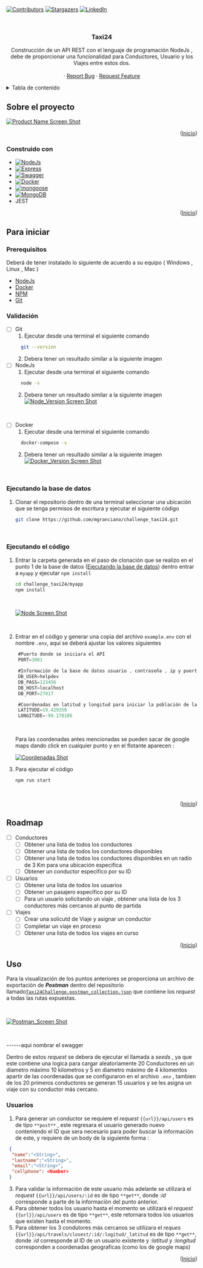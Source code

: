 <a name="inicio"></a>

[![Contributors][contributors-shield]][contributors-url]
[![Stargazers][stars-shield]][stars-url]
[![LinkedIn][linkedin-shield]][linkedin-url]


<!-- PROJECT LOGO -->
<br />
<div align="center">

<h3 align="center">Taxi24</h3>

  <p align="center">
    Construcción de un API REST con el lenguaje de programación NodeJs , debe de proporcionar una funcionalidad para Conductores, Usuario y los Viajes entre estos dos.
    <br />
    <br />
    ·
    <a href="https://github.com/mgranciano/challenge_taxi24/issues">Report Bug</a>
    ·
    <a href="https://github.com/mgranciano/challenge_taxi24/issues">Request Feature</a>
  </p>
</div>

<details>
  <summary>Tabla de contenido</summary>
  <ol>
    <li>
      <a href="#sobre-el-proyecto">Sobre el proyecto</a>
      <ul>
        <li><a href="#construido-con">Construido con</a></li>
      </ul>
    </li>
    <li>
      <a href="#para-inicar">Para iniciar</a>
      <ul>
         <li><a href="#prerequisitos">Prerequisitos</a></li>
         <li><a href="#validación">Validación</a></li>
         <li><a href="#ejecutando-la-base-de-datos">Ejecutando la base de datos</a></li>
         <li><a href="#ejecutando-el-código">Ejecutando el código</a></li>
      </ul>
    </li>
    <li><a href="#uso">Uso</a></li>
    <li><a href="#roadmap">Roadmap</a></li>
  </ol>
</details>



<!-- ABOUT THE PROJECT -->
## Sobre el proyecto

[![Product Name Screen Shot][product-screenshot]](https://github.com/mgranciano/challenge_taxi24)


<p align="right">(<a href="#inicio">Inicio</a>)</p>



### Construido con

* [![NodeJs][NodeJs]][NodeJs-url]
* [![Express][Express]][Express-url]
* [![Swagger][Swagger]][Swagger-url]
* [![Docker][Docker]][Docker-url]
* [![mongoose][mongoose]][mongoose-url]
* [![MongoDB][MongoDB]][MongoDB-url]
* JEST

<p align="right">(<a href="#inicio">Inicio</a>)</p>



<!-- GETTING STARTED -->
## Para iniciar

### Prerequisitos

Deberá de tener instalado lo siguiente de acuerdo a su equipo ( Windows , Linux , Mac )

* [NodeJs](https://nodejs.org/en/download)
* [Docker](https://www.docker.com/products/docker-desktop)
* [NPM](https://docs.npmjs.com/downloading-and-installing-node-js-and-npm)
* [Git](https://git-scm.com)

### Validación

- [ ] Git
  1. Ejecutar desde una terminal el siguiente comando   
   ```sh
     git --version
   ```  
  2. Debera tener un resultado similar a la siguiente imagen
- [ ] NodeJs
  1. Ejecutar desde una terminal el siguiente comando   
   ```sh
     node -v
   ```  
   2. Debera tener un resultado similar a la siguiente imagen
    [![Node_Version Screen Shot][node-version-screenshot]](https://github.com/mgranciano/challenge_taxi24)
<br />

- [ ] Docker
  1. Ejecutar desde una terminal el siguiente comando   
   ```sh
     docker-compose -v
   ```  
   2. Debera tener un resultado similar a la siguiente imagen
    [![Docker_Version Screen Shot][docker-version-screenshot]](https://github.com/mgranciano/challenge_taxi24)
    
<br />

### Ejecutando la base de datos

1. Clonar el repositorio dentro de una terminal seleccionar una ubicación que se tenga permisos de escritura y ejecutar el siguiente código
   ```sh
   git clone https://github.com/mgranciano/challenge_taxi24.git
   ```
   <br />
### Ejecutando el código

1. Entrar la carpeta generada en el paso de clonación que se realizo en el punto 1 de la base de datos (<a href="#ejecutando-la-base-de-datos">Ejecutando la base de datos</a>) dentro entrar a `myapp` y ejecutar `npm install`
   ```sh
   cd challenge_taxi24/myapp
   npm install
   ```
   <br />
   
   [![Node Screen Shot][node-screenshot]](https://github.com/mgranciano/challenge_taxi24)
   
   <br />
2. Entrar en el código y generar una copia del archivo `example.env` con el nombre  `.env`, aqui se deberá ajustar los valores siguientes
   <br />
   ```js
    #Puerto donde se iniciara el API
    PORT=3001

    #Información de la base de datos usuario , contraseña , ip y puerto de la base de datos que se configuro previamente
    DB_USER=helpdev
    DB_PASS=123456
    DB_HOST=localhost
    DB_PORT=27017

    #Coordenadas en latitud y longitud para iniciar la población de la base de datos , tome como referencia una ubicación al azar como las de google maps
    LATITUDE=19.429350
    LONGITUDE=-99.178106
   ```
   <br />
   
   Para las coordenadas antes mencionadas se pueden sacar de google maps dando click en cualquier punto y en el flotante aparecen :
   
   [![Coordenadas Shot][coordenadas-screenshot]](https://github.com/mgranciano/challenge_taxi24)
   
   
3. Para ejecutar el código  
   ```sh
   npm run start
   ```
<br />
<p align="right">(<a href="#inicio">Inicio</a>)</p>

<!-- ROADMAP -->
## Roadmap

- [ ] Conductores
    - [ ] Obtener una lista de todos los conductores
    - [ ] Obtener una lista de todos los conductores disponibles
    - [ ] Obtener una lista de todos los conductores disponibles en un radío de 3 Km para una ubicación especifica
    - [ ] Obtener un conductor especifico por su ID
- [ ] Usuarios
    - [ ] Obtener una lista de todos los usuarios
    - [ ] Obtener un pasajero especifico por su ID
    - [ ] Para un usuario solicitando un viaje , obtener una lista de los 3 conductores más cercanos al punto de partida
- [ ] Viajes
    - [ ] Crear una solicutd de Viaje y asignar un conductor
    - [ ] Completar un viaje en proceso
    - [ ] Obtener una lista de todos los viajes en curso

<p align="right">(<a href="#inicio">Inicio</a>)</p>



<!-- USAGE EXAMPLES -->
## Uso
Para la visualización de los puntos anteriores se proporciona un archivo de exportación de **_Postman_** dentro del repositorio llamado[`Taxi24Challenge.postman_collection.json`](https://github.com/mgranciano/challenge_taxi24/blob/master/postman/Taxi24Challenge.postman_collection.json) que contiene los _request_ a todas las rutas expuestas.

<br />

[![Postman_Screen Shot][postman-screenshot]](https://github.com/mgranciano/challenge_taxi24)

<br />

------aqui nombrar el swagger

Dentro de estos _request_ se debera de ejecutar el llamada a _seeds_ , ya que este contiene una logica para cargar aleatoriamente 20 Conductores en un diametro máximo 10 kilometros y 5 en diametro máximo de 4 kilomentos apartir de las coordenadas que se configuraron en el archivo `.env` , tambien de los 20 primeros conductores se generan 15 usuarios y se les asigna un viaje con su conductor más cercano.


### Usuarios

1. Para generar un conductor se requiere el _request_ `{{url}}/api/users` es de tipo `**post**` , este regresara el usuario generado nuevo conteniendo el ID que sera necesario para poder buscar la informaciòn de este, y requiere de un body de la siguiente forma :

  ```json
   {
    "name":"<String>",
    "lastname":"<String>",
    "email":"<String>",
    "cellphone": <Number>
   }
  ```
  
3. Para validar la informaciòn de este usuario más adelante se utilizará el _request_ `{{url}}/api/users/:id` es de tipo `**get**`, donde _:id_ corresponde a parte de la informaciòn del punto anterior.
4. Para obtener todos los usuario hasta el momento se utilizará el _request_ `{{url}}/api/users` es de tipo `**get**`, este retornara todos los usuarios que existen hasta el momento.
5. Para obtener los 3 condutores más cercanos se utilizara el _reques_ `{{url}}/api/travels/closest/:id/:logitud/_latitud` es de tipo `**get**`, donde _:id_ corresponde al ID de un usuario existente y _:latitud_ y _:longitud_ corresponden a coordenadas geograficas (como los de google maps) 

<p align="right">(<a href="#inicio">Inicio</a>)</p>

<!-- MARKDOWN LINKS & IMAGES -->
<!-- https://www.markdownguide.org/basic-syntax/#reference-style-links -->
[linkedin-shield]: https://img.shields.io/badge/-LinkedIn-black.svg?style=for-the-badge&logo=linkedin&colorB=555
[linkedin-url]: [https://www.linkedin.com/in/moises-granciano-2840b6197](https://www.linkedin.com/in/moises-granciano-2840b6197)
[contributors-shield]: https://img.shields.io/github/contributors/mgranciano/challenge_taxi24.svg?style=for-the-badge
[contributors-url]: [https://github.com/mgranciano/challenge_taxi24/graphs/contributors](https://github.com/mgranciano/challenge_taxi24/graphs/contributors)
[stars-shield]: https://img.shields.io/github/stars/mgranciano/challenge_taxi24.svg?style=for-the-badge
[stars-url]: https://github.com/mgranciano/challenge_taxi24/stargazers
[product-screenshot]: img/screen02.png
[node-version-screenshot]: img/node01.png
[node-screenshot]: img/node02.png
[postman-screenshot]: img/postman01.png
[docker-version-screenshot]: img/docker01.png
[coordenadas-screenshot]: img/coords01.png
[NodeJs]: https://img.shields.io/badge/nodejs-C0C0C0?style=for-the-badge&logo=nodedotjs&logoColor=008000
[NodeJs-url]: https://nodejs.org/
[Express]: https://img.shields.io/badge/expressjs-C0C0C0?style=for-the-badge&logo=expressjs&logoColor=white
[Express-url]: https://expressjs.com/
[Swagger]: https://img.shields.io/badge/swagger-C0C0C0?style=for-the-badge&logo=swagger&logoColor=33FF66
[Swagger-url]: https://swagger.io/
[Docker]: https://img.shields.io/badge/docker-C0C0C0?style=for-the-badge&logo=docker&logoColor=0066FF
[Docker-url]: https://www.docker.com/
[mongoose]: https://img.shields.io/badge/monsoosee-C0C0C0?style=for-the-badge&logo=monsoosee&logoColor=CC3333
[mongoose-url]: https://mongoosejs.com/
[MongoDB]: https://img.shields.io/badge/mongodb-C0C0C0?style=for-the-badge&logo=mongodb&logoColor=00FF66
[MongoDB-url]: https://www.mongodb.com/

